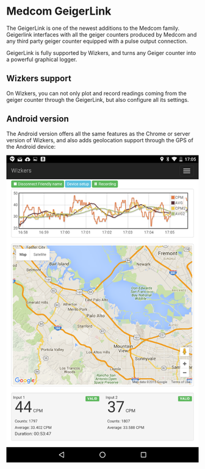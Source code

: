 # Medcom GeigerLink

The GeigerLink is one of the newest additions to the Medcom family. Geigerlink interfaces with all the geiger counters produced by Medcom and any third party geiger counter equipped with a pulse output connection.

GeigerLink is fully supported by Wizkers, and turns any Geiger counter into a powerful graphical logger.

## Wizkers support

On Wizkers, you can not only plot and record readings coming from the geiger counter through the GeigerLink, but also configure all its settings.

## Android version

The Android version offers all the same features as the Chrome or server version of Wizkers, and also adds geolocation support through the GPS of the Android device:

![GeigerLink Android tablet](img/geigerlink-android.png)